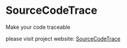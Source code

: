 # SourceCodeTrace
Make your code traceable

please visit project website: [SourceCodeTrace](https://source.toscl.com)